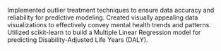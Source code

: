 Implemented outlier treatment techniques to ensure data accuracy and reliability for predictive modeling.
Created visually appealing data visualizations to effectively convey mental health trends and patterns.
Utilized scikit-learn to build a Multiple Linear Regression model for predicting Disability-Adjusted Life Years (DALY).
